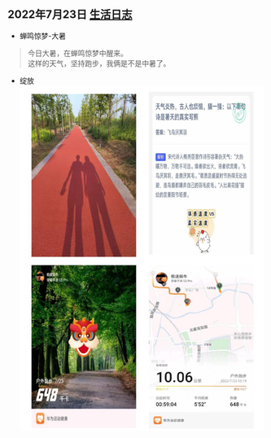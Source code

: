 ## 2022年7月23日  [生活日志](../life.md)
-  蝉鸣惊梦-大暑   
> 今日大暑，在蝉鸣惊梦中醒来。  
这样的天气，坚持跑步，我俩是不是中暑了。
> 
-  绽放
![](../img/20220723.jpg)
   